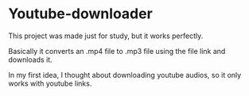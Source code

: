# Youtube-downloader 
<p>This project was made just for study, but it works perfectly.</p>
<p>Basically it converts an .mp4 file to .mp3 file using the file link and downloads it.</p>
<p>In my first idea, I thought about downloading youtube audios, so it only works with youtube links.</p>
